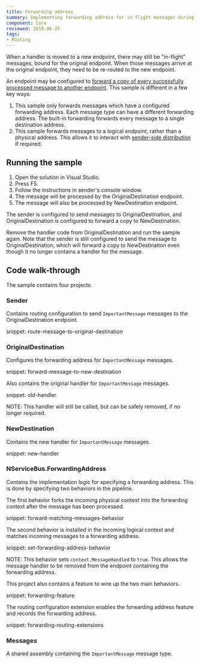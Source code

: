 ```yaml
---
title: Forwarding address
summary: Implementing forwarding address for in-flight messages during handler migration
component: Core
reviewed: 2019-06-25
tags:
- Routing
---
```


When a handler is moved to a new endpoint, there may still be "in-flight" messages, bound for the original endpoint. When those messages arrive at the original endpoint, they need to be re-routed to the new endpoint.

An endpoint may be configured to [forward a copy of every successfully processed message to another endpoint](/nservicebus/messaging/forwarding.md). This sample is different in a few key ways:

 1. This sample only forwards messages which have a configured forwarding address. Each message type can have a different forwarding address. The built-in forwarding forwards every message to a single destination address.
 1. This sample forwards messages to a logical endpoint, rather than a physical address. This allows it to interact with [sender-side distribution](/transports/msmq/sender-side-distribution.md) if required.


## Running the sample

1. Open the solution in Visual Studio.
1. Press F5.
1. Follow the instructions in sender's console window.
1. The message will be processed by the OriginalDestination endpoint.
1. The message will also be processed by NewDestination endpoint.

The sender is configured to send messages to OriginalDestination, and OriginalDestination is configured to forward a copy to NewDestination.

Remove the handler code from OriginalDestination and run the sample again. Note that the sender is still configured to send the message to OriginalDestination, which will forward a copy to NewDestination even though it no longer contains a handler for the message.


## Code walk-through

The sample contains four projects.


### Sender

Contains routing configuration to send `ImportantMessage` messages to the OriginalDestination endpoint.

snippet: route-message-to-original-destination


### OriginalDestination

Configures the forwarding address for `ImportantMessage` messages.

snippet: forward-message-to-new-destination

Also contains the original handler for `ImportantMessage` messages.

snippet: old-handler

NOTE: This handler will still be called, but can be safely removed, if no longer required.


### NewDestination

Contains the new handler for `ImportantMessage` messages.

snippet: new-handler


### NServiceBus.ForwardingAddress

Contains the implementation logic for specifying a forwarding address. This is done by specifying two behaviors in the pipeline.

The first behavior forks the incoming physical context into the forwarding context after the message has been processed.

snippet: forward-matching-messages-behavior

The second behavior is installed in the incoming logical context and matches incoming messages to a forwarding address.

snippet: set-forwarding-address-behavior

NOTE: This behavior sets `context.MessageHandled` to `true`. This allows the message handler to be removed from the endpoint containing the forwarding address.

This project also contains a feature to wire up the two main behaviors.

snippet: forwarding-feature

The routing configuration extension enables the forwarding address feature and records the forwarding address.

snippet: forwarding-routing-extensions


### Messages

A shared assembly containing the `ImportantMessage` message type.
